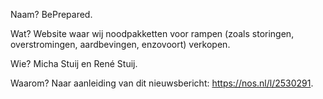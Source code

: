 Naam?
BePrepared.

Wat?
Website waar wij noodpakketten voor rampen (zoals storingen, overstromingen, aardbevingen, enzovoort) verkopen.

Wie?
Micha Stuij en René Stuij.

Waarom?
Naar aanleiding van dit nieuwsbericht: https://nos.nl/l/2530291.
